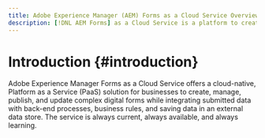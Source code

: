 ```yaml
---
title: Adobe Experience Manager (AEM) Forms as a Cloud Service Overview
description: [!DNL AEM Forms] as a Cloud Service is a platform to create, manage, publish enterprise-class forms and business processes.
---
```


# Introduction {#introduction}

Adobe Experience Manager Forms as a  Cloud Service offers a cloud-native, Platform as a Service (PaaS) solution for businesses to create, manage, publish, and update complex digital forms while integrating submitted data with back-end processes, business rules, and saving data in an external data store. The service is always current, always available, and always learning.